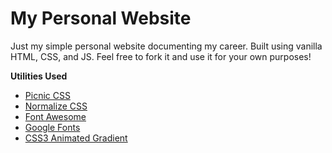 # My Personal Website

Just my simple personal website documenting my career. Built using vanilla HTML, CSS, and JS. Feel free to fork it and use it for your own purposes!

**Utilities Used**
- [Picnic CSS](https://picnicss.com/)
- [Normalize CSS](https://necolas.github.io/normalize.css/)
- [Font Awesome](https://fontawesome.com/)
- [Google Fonts](https://fonts.google.com/)
- [CSS3 Animated Gradient](https://codepen.io/P1N2O/pen/pyBNzX)
